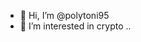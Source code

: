 - 👋 Hi, I’m @polytoni95
- 👀 I’m interested in crypto
..
<!---
polytoni95/polytoni95 is a ✨ special ✨ repository because its `README.md` (this file) appears on your GitHub profile.
You can click the Preview link to take a look at your changes.
--->

